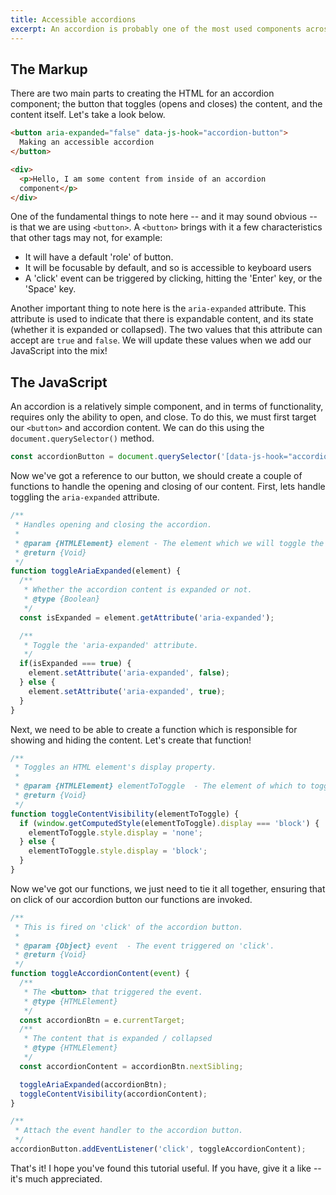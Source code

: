 ```yaml
---
title: Accessible accordions
excerpt: An accordion is probably one of the most used components across the Web and provides a simple way of expanding and hiding content. It's often found on FAQ pages, or with content that's a little too unweiedly to be shown at all times.
---
```


## The Markup

There are two main parts to creating the HTML for an accordion component; the button that toggles (opens and closes) the content, and the content itself. Let's take a look below.

```html
<button aria-expanded="false" data-js-hook="accordion-button">
  Making an accessible accordion
</button>

<div>
  <p>Hello, I am some content from inside of an accordion
  component</p>
</div>
```

One of the fundamental things to note here -- and it may sound obvious -- is that we are using `<button>`. A `<button>` brings with it a few characteristics that other tags may not, for example:

- It will have a default 'role' of button.
- It will be focusable by default, and so is accessible to keyboard users
- A 'click' event can be triggered by clicking, hitting the 'Enter' key, or the 'Space' key.

Another important thing to note here is the `aria-expanded` attribute. This attribute is used to indicate that there is expandable content, and its state (whether it is expanded or collapsed). The two values that this attribute can accept are `true` and `false`. We will update these values when we add our JavaScript into the mix!

## The JavaScript

An accordion is a relatively simple component, and in terms of functionality, requires only the ability to open, and close. To do this, we must first target our `<button>` and accordion content. We can do this using the `document.querySelector()` method.

```js
const accordionButton = document.querySelector('[data-js-hook="accordion-button"]');
```

Now we've got a reference to our button, we should create a couple of functions to handle the opening and closing of our content. First, lets handle toggling the `aria-expanded` attribute.

```js
/**
 * Handles opening and closing the accordion.
 *
 * @param {HTMLElement} element - The element which we will toggle the aria-expanded attribute on.
 * @return {Void}
 */
function toggleAriaExpanded(element) {
  /**
   * Whether the accordion content is expanded or not.
   * @type {Boolean}
   */
  const isExpanded = element.getAttribute('aria-expanded');

  /**
   * Toggle the 'aria-expanded' attribute.
   */
  if(isExpanded === true) {
    element.setAttribute('aria-expanded', false);
  } else {
    element.setAttribute('aria-expanded', true);
  }
}
```
Next, we need to be able to create a function which is responsible for showing and hiding the content. Let's create that function!

```js
/**
 * Toggles an HTML element's display property.
 *
 * @param {HTMLElement} elementToToggle  - The element of which to toggle the display property.
 * @return {Void}
 */
function toggleContentVisibility(elementToToggle) {
  if (window.getComputedStyle(elementToToggle).display === 'block') {
    elementToToggle.style.display = 'none';
  } else {
    elementToToggle.style.display = 'block';
  }
}
```
Now we've got our functions, we just need to tie it all together, ensuring that on click of our accordion button our functions are invoked.

```js
/**
 * This is fired on 'click' of the accordion button.
 *
 * @param {Object} event  - The event triggered on 'click'.
 * @return {Void}
 */
function toggleAccordionContent(event) {
  /**
   * The <button> that triggered the event.
   * @type {HTMLElement}
   */
  const accordionBtn = e.currentTarget;
  /**
   * The content that is expanded / collapsed
   * @type {HTMLElement}
   */
  const accordionContent = accordionBtn.nextSibling;

  toggleAriaExpanded(accordionBtn);
  toggleContentVisibility(accordionContent);
}

/**
 * Attach the event handler to the accordion button.
 */
accordionButton.addEventListener('click', toggleAccordionContent);
```

That's it! I hope you've found this tutorial useful. If you have, give it a like -- it's much appreciated.